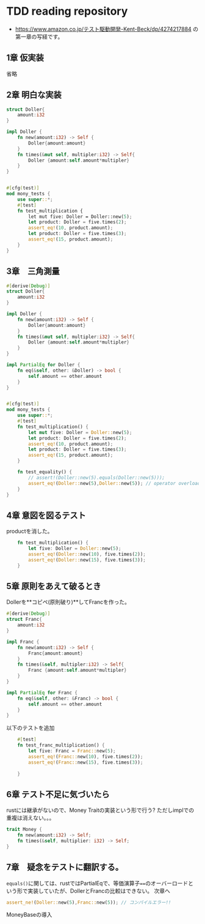 # TDD reading repository
* https://www.amazon.co.jp/テスト駆動開発-Kent-Beck/dp/4274217884
の第一章の写経です。

## 1章 仮実装
省略
## 2章 明白な実装
```rust
struct Doller{
    amount:i32
}

impl Doller {
    fn new(amount:i32) -> Self {
        Doller{amount:amount}
    }
    fn times(&mut self, multipler:i32) -> Self{
        Doller {amount:self.amount*multipler}
    }
}


#[cfg(test)]
mod mony_tests {
    use super::*;
    #[test]
    fn test_multiplication {
        let mut five: Doller = Doller::new(5);
        let product: Doller = five.times(2);
        assert_eq!(10, product.amount);
        let product: Doller = five.times(3);
        assert_eq!(15, product.amount);
    }
}
```

## 3章　三角測量
```rust
#[derive(Debug)]
struct Doller{
    amount:i32
}

impl Doller {
    fn new(amount:i32) -> Self {
        Doller{amount:amount}
    }
    fn times(&mut self, multipler:i32) -> Self{
        Doller {amount:self.amount*multipler}
    }
}

impl PartialEq for Doller {
    fn eq(&self, other: &Doller) -> bool {
        self.amount == other.amount
    } 
}


#[cfg(test)]
mod mony_tests {
    use super::*;
    #[test]
    fn test_multiplication() {
        let mut five: Doller = Doller::new(5);
        let product: Doller = five.times(2);
        assert_eq!(10, product.amount);
        let product: Doller = five.times(3);
        assert_eq!(15, product.amount);
    }

    fn test_equality() {
        // assert!(Doller::new(5).equals(Doller::new(5)));
        assert_eq!(Doller::new(5),Doller::new(5)); // operator overload
    }
}

```
## 4章 意図を図るテスト
productを消した。
``` rust
    fn test_multiplication() {
        let five: Doller = Doller::new(5);
        assert_eq!(Doller::new(10), five.times(2));
        assert_eq!(Doller::new(15), five.times(3));
    }
```


## 5章 原則をあえて破るとき
Dollerを**コピペ(原則破り)**してFrancを作った。
```rust 
#[derive(Debug)]
struct Franc{
    amount:i32
}

impl Franc {
    fn new(amount:i32) -> Self {
        Franc{amount:amount}
    }
    fn times(&self, multipler:i32) -> Self{
        Franc {amount:self.amount*multipler}
    }
}

impl PartialEq for Franc {
    fn eq(&self, other: &Franc) -> bool {
        self.amount == other.amount
    } 
}
```
以下のテストを追加
```rust
    #[test]
    fn test_franc_multiplication() {
        let five: Franc = Franc::new(5);
        assert_eq!(Franc::new(10), five.times(2));
        assert_eq!(Franc::new(15), five.times(3));
    
    }
```

## 6章 テスト不足に気づいたら
rustには継承がないので、Money Traitの実装という形で行う?
ただしimplでの重複は消えない。。。
```rust
trait Money {
    fn new(amount:i32) -> Self;
    fn times(&self, multiplier: i32) -> Self;
}
```

## 7章　疑念をテストに翻訳する。

`equals()`に関しては、rustではPartialEqで、等価演算子`==`のオーバーロードという形で実装していたが、DollerとFrancの比較はできない。 次章へ
```rust
assert_ne!(Doller::new(5),Franc::new(5)); // コンパイルエラー!!
```

MoneyBaseの導入